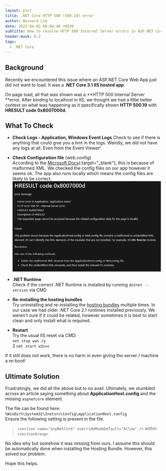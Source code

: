 ```yaml
---
layout: post
title: .NET Core HTTP 500 (500.19) error
author: Bernard Lim
date: 2022-04-02 00:04:40 +0530
subtitle: How to resolve HTTP 500 Internal Server errors in ASP.NET Core
header-mask: 0.2
tags:
  - .NET Core
---
```


## Background

Recently we encountered this issue where an ASP.NET Core Web App just did not want to load. It was a .**NET Core 3.1 IIS hosted app**.

On page load, all that was shown was a **HTTP 500 Internal Server **error.
After binding to localhost in IIS, we thought we had a little better context on what was happening as it specifically shown **HTTP 500.19** with **HRESULT code 0x8007000d**.

## What To Check

- **Check Logs - Application, Windows Event Logs**
  Check to see if there is anything that could give you a hint in the logs. Weirdly, we did not have any logs at all. Even from the Event Viewer!

- **Check Configuration file** (web.config) <br/>
  According to the [Microsoft Docs](https://docs.microsoft.com/en-us/troubleshoot/developer/webapps/iis/health-diagnostic-performance/http-error-500-19-webpage){:target="\_blank"}, this is because of malformed XML. We checked the config files on our app however it seems ok. The app also runs locally which means the config files are likely to be correct. <br/>
  ![MS Docs Screenshot](/img/posts/2022-04-02-dotnet-core-http500/docs-screenshot.PNG)

- **.NET Runtime** <br/>
  Check if the correct .NET Runtime is installed by running `dotnet --version` via CMD

- **Re-installing the hosting bundles** <br/>
  Try uninstalling and re-installing the [hosting bundles](https://dotnet.microsoft.com/en-us/download/dotnet) multiple times. In our case we had older .NET Core 2.1 runtimes installed previously. We weren't sure if it could be related, however sometimes it is best to start clean and only install what is required.

- **Restart** <br/>
  Try the usual IIS reset via CMD:</br>
  `net stop was /y` <br/>2
  `net start w3svc` <br/>

If it still does not work, there is no harm in even giving the server / machine a re-boot!

## Ultimate Solution

Frustratingly, we did all the above but to no avail. Ultimately, we stumbled across an article saying something about **ApplicationHost.config** and the missing `aspnetcore` element.

The file can be found here: `%WinDir%\System32\Inetsrv\Config\applicationHost.config` <br/>
Ensure the following setting is present in the file. <br/>

> `<section name="aspNetCore" overrideModeDefault="Allow" />` within `<sectionGroup>`

No idea why but somehow it was missing from ours. I assume this should be automatically done when installing the Hosting Bundle. However, this solved our problem.

Hope this helps.
